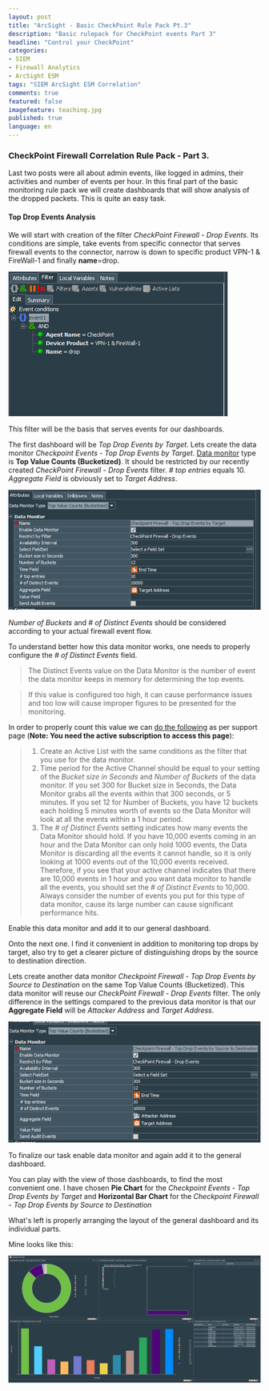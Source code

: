 ```yaml
---
layout: post
title: "ArcSight - Basic CheckPoint Rule Pack Pt.3"
description: "Basic rulepack for CheckPoint events Part 3"
headline: "Control your CheckPoint"
categories: 
- SIEM
- Firewall Analytics
- ArcSight ESM
tags: "SIEM ArcSight ESM Correlation"
comments: true
featured: false
imagefeature: teaching.jpg
published: true 
language: en
---
```


### CheckPoint Firewall Correlation Rule Pack - Part 3.

Last two posts were all about admin events, like logged in admins, their activities and number of events per hour. In this final part of the basic monitoring rule pack we will create dashboards that will show analysis of the dropped packets. This is quite an easy task.

#### Top Drop Events Analysis

We will start with creation of the filter *CheckPoint Firewall - Drop Events*. Its conditions are simple, take events from specific connector that serves firewall events to the connector, narrow is down to specific product VPN-1 & FireWall-1 and finally **name**=drop.

![Filter 1 Conditions](/images/asFW3Filter1Filter.PNG "Filter 1 Conditions")

This filter will be the basis that serves events for our dashboards.

The first dashboard will be *Top Drop Events by Target*. Lets create the data monitor *Checkpoint Events - Top Drop Events by Target*. [Data monitor](https://community.softwaregrp.com/dcvta86296/attachments/dcvta86296/Past-Protect-Event-Resources/102/1/SN06_Pearson.pdf) type is **Top Value Counts (Bucketized)**. It should be restricted by our recently created *CheckPoint Firewall - Drop Events* filter. *# top entries* equals 10. *Aggregate Field* is obviously set to *Target Address*. 

![Data Monitor 1 Attributes](/images/asFW3DataMonitor1General.PNG "Data Monitor 1 Attributes")

*Number of Buckets* and *# of Distinct Events* should be considered according to your actual firewall event flow. 

To understand better how this data monitor works, one needs to  properly configure the *# of Distinct Events* field.

> The Distinct Events value on the Data Monitor is the number of event the data monitor keeps in memory for determining the top events.

>If this value is configured too high, it can cause performance issues and too low will cause improper figures to be presented for the monitoring.

In order to properly count this value we can [do the following](https://softwaresupport.softwaregrp.com/doc/KM1262891) as per support page (**Note: You need the active subscription to access this page**):

>1. Create an Active List with the same conditions as the filter that you use for the data monitor.
>2. Time period for the Active Channel should be equal to your setting of the *Bucket size in Seconds* and *Number of Buckets* of the data monitor. If you set 300 for Bucket size in Seconds, the Data Monitor grabs all the events within that 300 seconds, or 5 minutes. If you set 12 for Number of Buckets, you have 12 buckets each holding 5 minutes worth of events so the Data Monitor will look at all the events within a 1 hour period.
>3. The *# of Distinct Events* setting indicates how many events the Data Monitor should hold. If you have 10,000 events coming in an hour and the Data Monitor can only hold 1000 events, the Data Monitor is discarding all the events it cannot handle, so it is only looking at 1000 events out of the 10,000 events received. Therefore, if you see that your active channel indicates that there are 10,000 events in 1 hour and you want data monitor to handle all the events, you should set the *# of Distinct Events* to 10,000. Always consider the number of events you put for this type of data monitor, cause its large number can cause significant performance hits. 

Enable this data monitor and add it to our general dashboard. 

Onto the next one. I find it convenient in addition to monitoring top drops by target, also try to get a clearer picture of distinguishing drops by the source to destination direction. 

Lets create another data monitor *Checkpoint Firewall - Top Drop Events by Source to Destination* on the same Top Value Counts (Bucketized). This data monitor will reuse our *CheckPoint Firewall - Drop Events* filter. The only difference in the settings compared to the previous data monitor is that our **Aggregate Field** will be *Attacker Address* and *Target Address*. 

![Data Monitor 2 Attributes](/images/asFW3DataMonitor2General.PNG "Data Monitor 2 Attributes")

To finalize our task enable data monitor and again add it to the general dashboard. 

You can play with the view of those dashboards, to find the most convenient one. I have chosen **Pie Chart** for the *Checkpoint Events - Top Drop Events by Target* and **Horizontal Bar Chart** for the *Checkpoint Firewall - Top Drop Events by Source to Destination*

What's left is properly arranging the layout of the general dashboard and its individual parts. 

Mine looks like this:

[![](/images/asFWDashboardGeneral.PNG)](/images/asFWDashboardGeneral.PNG)


